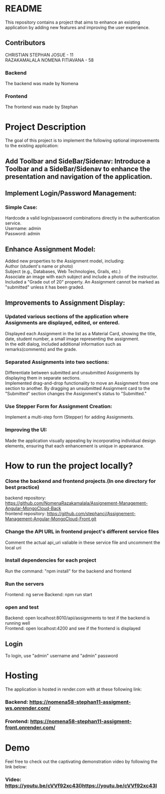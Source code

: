 # README
This repository contains a project that aims to enhance an existing application by adding new features and improving the user experience.
## Contributors
CHRISTIAN STEPHAN JOSUE - 11 <br>
RAZAKAMALALA NOMENA FITIAVANA - 58
### Backend
The backend was made by Nomena
### Frontend
The frontend was made by Stephan

# Project Description
The goal of this project is to implement the following optional improvements to the existing application:

## Add Toolbar and SideBar/Sidenav: Introduce a Toolbar and a SideBar/Sidenav to enhance the presentation and navigation of the application.

## Implement Login/Password Management:

### Simple Case: 
Hardcode a valid login/password combinations directly in the authentication service. <br>
Username: admin <br>
Password: admin <br>

## Enhance Assignment Model:

Added new properties to the Assignment model, including: <br>
Author (student's name or photo)<br>
Subject (e.g., Databases, Web Technologies, Grails, etc.)<br>
Associate an image with each subject and include a photo of the instructor.<br>
Included a "Grade out of 20" property. An Assignment cannot be marked as "submitted" unless it has been graded.

## Improvements to Assignment Display:
### Updated various sections of the application where Assignments are displayed, edited, or entered.
Displayed each Assignment in the list as a Material Card, showing the title, date, student number, a small image representing the assignment.<br>
In the edit dialog, included additional information such as remarks(comments) and the grade.

### Separated Assignments into two sections:
Differentiate between submitted and unsubmitted Assignments by displaying them in separate sections.<br>
Implemented drag-and-drop functionality to move an Assignment from one section to another. By dragging an unsubmitted Assignment card to the "Submitted" section changes the Assignment's status to "Submitted."

### Use Stepper Form for Assignment Creation:
Implement a multi-step form (Stepper) for adding Assignments.

### Improving the UI:
Made the application visually appealing by incorporating individual design elements, ensuring that each enhancement is unique in appearance.


# How to run the project locally?
### Clone the backend and frontend projects.(In one directory for best practice)
backend repository: https://github.com/NomenaRazakamalala/Assignement-Management-Angular-MongoCloud-Back <br>
frontend repository: https://github.com/stephancj/Assignement-Management-Angular-MongoCloud-Front.git

### Change the API URL in frontend project's different service files
Comment the actual api_uri valiable in these service file and uncomment the local uri

### Install dependencies for each project
Run the command: "npm install" for the backend and frontend

### Run the servers
Frontend: ng serve
Backend: npm run start

### open and test 
Backend: open localhost:8010/api/assignments to test if the backend is running well <br>
Frontend: open localhost:4200 and see if the frontend is displayed

## Login
To login, use "admin" username and "admin" password


# Hosting
The application is hosted in render.com with at these following link: <br>
### Backend: https://nomena58-stephan11-assigment-ws.onrender.com/
### Frontend: https://nomena58-stephan11-assigment-front.onrender.com/

# Demo
Feel free to check out the captivating demonstration video by following the link below: <br>
### Video: https://youtu.be/cVVf92xc43I)https://youtu.be/cVVf92xc43I
